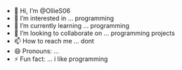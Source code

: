 - 👋 Hi, I’m @OllieS06
- 👀 I’m interested in ... programming
- 🌱 I’m currently learning ... programming
- 💞️ I’m looking to collaborate on ... programming projects
- 📫 How to reach me ... dont
- 😄 Pronouns: ... 
- ⚡ Fun fact: ... i like programming

<!---
OllieS06/OllieS06 is a ✨ special ✨ repository because its `README.md` (this file) appears on your GitHub profile.
You can click the Preview link to take a look at your changes.
--->
